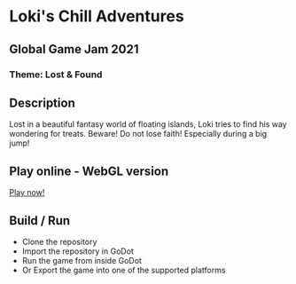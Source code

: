 # Loki's Chill Adventures
## Global Game Jam 2021
### Theme: Lost & Found

## Description
Lost in a beautiful fantasy world of floating islands,
Loki tries to find his way wondering for treats.
Beware! Do not lose faith! Especially during a big jump!

## Play online - WebGL version
[Play now!](https://freskoulix.github.io/ggj-2021/index.html)

## Build / Run

- Clone the repository
- Import the repository in GoDot
- Run the game from inside GoDot
- Or Export the game into one of the supported platforms
